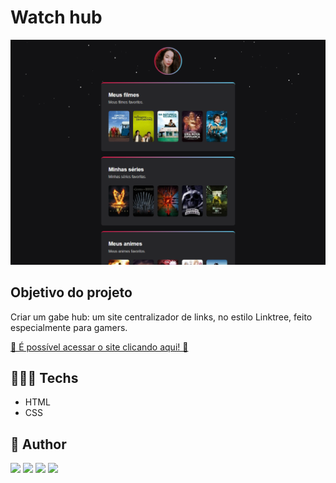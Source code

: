 # Watch hub

![preview](./.github/preview.png)



## Objetivo do projeto
Criar um gabe hub: um site centralizador de links, no estilo Linktree, feito especialmente para gamers.


[🔗 É possível acessar o site clicando aqui! 💜](https://fernandadiasm.github.io/watch-hub/)


## 👩🏻‍💻 Techs
* HTML
* CSS

## 👤 Author
<div>
<p align="left">
<a href="https://www.linkedin.com/in/fernandadiasme" target="_blank"><img src="https://img.shields.io/badge/-LinkedIn-%230077B5?style=for-the-badge&logo=linkedin&logoColor=white" target="_blank"></a>  
<a href = "mailto:fernandadiasme@gmail.com"><img src="https://img.shields.io/badge/-Gmail-%23333?style=for-the-badge&logo=gmail&logoColor=white" target="_blank"></a>
<a href="https://github.com/fernandadiasm" target="_blank"><img src="https://img.shields.io/badge/GitHub-100000?style=for-the-badge&logo=github&logoColor=white" target="_blank"></a>
<a href="https://instagram.com/ferandadias" target="_blank"><img src="https://img.shields.io/badge/-Instagram-%23E4405F?style=for-the-badge&logo=instagram&logoColor=white" target="_blank"></a>
</div>


